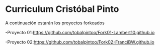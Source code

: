 # Curriculum Cristóbal Pinto

<p>
  A continuación estarán los proyectos forkeados 
</p>

-Proyecto 01:https://github.com/tobalpintoo/Fork01-Lambert10.github.io

-Proyecto 02:https://github.com/tobalpintoo/Fork02-FranciBW.github.io
